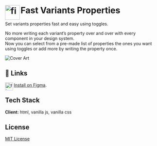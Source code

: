# <img align="left" alt="figma" width="48px" src="https://raw.githubusercontent.com/TalmSnir/Figma-Plugins/main/Fast%20Variants%20Properties/svgs/plugin-icon.svg" /> Fast Variants Properties

Set variants properties fast and easy using toggles.

No more writing each variant’s property over and over with every component in your design system.  
Now you can select from a pre-made list of properties the ones you want using toggles or add more by writing the property once.

![Cover Art](https://raw.githubusercontent.com/TalmSnir/Figma-Plugins/main/Fast%20Variants%20Properties/svgs/plugin-cover%20art.svg)

## 🔗 Links

<img align="left" alt="figma" width="26px" src="https://raw.githubusercontent.com/rahuldkjain/github-profile-readme-generator/master/src/images/icons/Software/figma.svg" />[Install on Figma](https://www.figma.com/community/explore).

## Tech Stack

**Client:** html, vanilla js, vanilla css

## License

[MIT License](https://github.com/tterb/atomic-design-ui/blob/master/LICENSEs)
